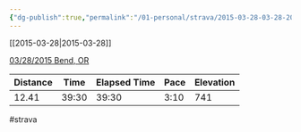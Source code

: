 ```yaml
---
{"dg-publish":true,"permalink":"/01-personal/strava/2015-03-28-03-28-2015-bend-or/"}
---
```



[[2015-03-28\|2015-03-28]]

[03/28/2015 Bend, OR](https://www.strava.com/activities/275627341)

| Distance | Time  | Elapsed Time | Pace | Elevation |
| -------- | ----- | ------------ | ---- | --------- |
| 12.41    | 39:30 | 39:30        | 3:10 | 741       |




#strava
